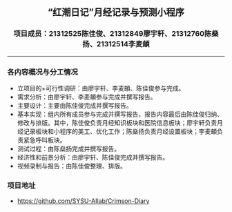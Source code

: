 
<center>

## “红潮日记”月经记录与预测小程序

### 项目成员：21312525陈佳俊、21312849廖宇轩、21312760陈燊扬、21312514李麦頔

</center>

------

### 各内容概况与分工情况

- 立项目的+可行性调研：由廖宇轩、李麦頔、陈佳俊参与完成。
- 需求分析：由廖宇轩、李麦頔参与完成并撰写报告。
- 主要设计：主要由陈佳俊完成并撰写报告。
- 基本实现：组内所有成员参与完成并撰写报告，报告内容最后由陈佳俊归纳、修改与排版。其中，陈佳俊负责月经知识板块和医院信息板块；廖宇轩负责月经记录板块和小程序的美工、优化工作；陈燊扬负责月经设置板块；李麦頔负责紧急呼叫板块。
- 测试过程：由陈燊扬完成并撰写报告。
- 经济性和前景分析：由廖宇轩、陈佳俊完成并撰写报告。
- 视频录制与报告：由陈佳俊整理、排版。

### 项目地址

- https://github.com/SYSU-AIlab/Crimson-Diary
